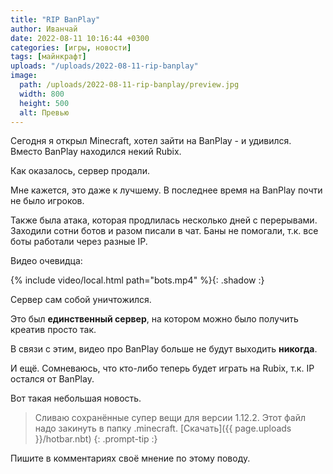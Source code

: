 ```yaml
---
title: "RIP BanPlay"
author: Иванчай
date: 2022-08-11 10:16:44 +0300
categories: [игры, новости]
tags: [майнкрафт]
uploads: "/uploads/2022-08-11-rip-banplay"
image:
  path: /uploads/2022-08-11-rip-banplay/preview.jpg
  width: 800
  height: 500
  alt: Превью
---
```


Сегодня я открыл Minecraft, хотел зайти на BanPlay - и удивился. Вместо BanPlay находился некий Rubix.

Как оказалось, сервер продали.

Мне кажется, это даже к лучшему. В последнее время на BanPlay почти не было игроков.

Также была атака, которая продлилась несколько дней с перерывами. Заходили сотни ботов и разом писали в чат. Баны не помогали, т.к. все боты работали через разные IP.

Видео очевидца:

{% include video/local.html path="bots.mp4" %}{: .shadow :}

Сервер сам собой уничтожился.

Это был **единственный сервер**, на котором можно было получить креатив просто так.

В связи с этим, видео про BanPlay больше не будут выходить **никогда**.

И ещё. Сомневаюсь, что кто-либо теперь будет играть на Rubix, т.к. IP остался от BanPlay.

Вот такая небольшая новость.

> Сливаю сохранённые супер вещи для версии 1.12.2. Этот файл надо закинуть в папку .minecraft. [Скачать]({{ page.uploads }}/hotbar.nbt)
{: .prompt-tip :}

Пишите в комментариях своё мнение по этому поводу.
